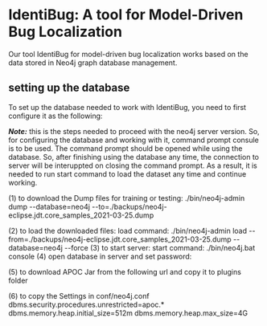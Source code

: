 # IdentiBug: A tool for Model-Driven Bug Localization
Our tool IdentiBug for model-driven bug localization works based on the data stored in Neo4j graph database management.  

## setting up the database
To set up the database needed to work with IdentiBug, you need to first configure it as the following:

***Note:*** this is the steps needed to proceed with the neo4j server version. So, for configuring the database and working with it, command prompt consule is to be used. The command prompt should be opened while using the database. So, after finishing using the database any time, the connection to server will be interuppted on closing the command prompt. As a result, it is needed to run start command to load the dataset any time and continue working. 

(1) to download the Dump files for training or testing:
./bin/neo4j-admin dump --database=neo4j --to=./backups/neo4j-eclipse.jdt.core_samples_2021-03-25.dump

(2) to load the downloaded files:
    load command: ./bin/neo4j-admin load --from=./backups/neo4j-eclipse.jdt.core_samples_2021-03-25.dump --database=neo4j --force
(3) to start server:
    start command: ./bin/neo4j.bat console
(4) open database in server and set password:

(5) to download APOC Jar from the following url and copy it to plugins folder

(6) to copy the Settings in conf/neo4j.conf
    dbms.security.procedures.unrestricted=apoc.*
    dbms.memory.heap.initial_size=512m
    dbms.memory.heap.max_size=4G
    


